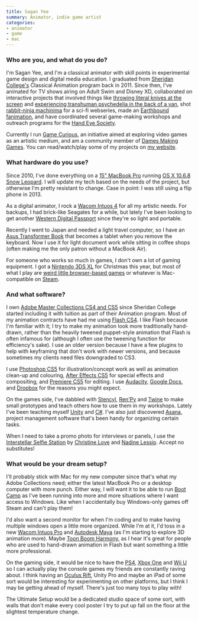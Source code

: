 ```yaml
---
title: Sagan Yee
summary: Animator, indie game artist
categories:
- animator
- game
- mac
---
```


### Who are you, and what do you do?

I'm Sagan Yee, and I'm a classical animator with skill points in experimental game design and digital media education. I graduated from [Sheridan College's](https://www.sheridancollege.ca/ "A university in Ontario.") Classical Animation program back in 2011. Since then, I've animated for TV shows airing on Adult Swim and Disney XD, collaborated on interactive projects that involved things like [throwing literal knives at the screen](http://www.saganyee.com/longtimecoming "Sagan's infidelity simulator game.") and [experiencing transhuman psychedelia in the back of a van](http://queerarcade.tumblr.com/post/54195802116/psxxyborg-is-the-vision-of-artist-hannah-epstein/ "A multi-screen game attached to a van."), shot [rabbit-ninja machinima](http://haphead.com/ "A neo-noir web series.") for a sci-fi webseries, made an [Earthbound fanimation](https://www.youtube.com/watch?v=-hVuv7mDNqM "Sagan's Earthbound video on YouTube."), and have coordinated several game-making workshops and outreach programs for the [Hand Eye Society](http://handeyesociety.com/ "A video game non-profit in Toronto.").

Currently I run [Game Curious](http://handeyesociety.com/game-curious/ "Sagan's video game art program."), an initiative aimed at exploring video games as an artistic medium, and am a community member of [Dames Making Games](https://dmg.to/ "A group helping people who identify as women build games."). You can read/watch/play some of my projects on [my website](http://www.saganyee.com/ "Sagan's website.").

### What hardware do you use?

Since 2010, I've done everything on a [15" MacBook Pro][macbook-pro] running [OS X 10.6.8 Snow Leopard][macos]. I will update my tech based on the needs of the project, but otherwise I'm pretty resistant to change. Case in point: I was still using a flip phone in 2013.

As a digital animator, I rock a [Wacom Intuos 4][intuos] for all my artistic needs. For backups, I had brick-like Seagates for a while, but lately I've been looking to get another [Western Digital Passport][my-passport-ultra] since they're so light and portable.

Recently I went to Japan and needed a light travel computer, so I have an [Asus Transformer Book][transformer-book-t100ta] that becomes a tablet when you remove the keyboard. Now I use it for light document work while sitting in coffee shops (often making me the only patron without a MacBook Air).

For someone who works so much in games, I don't own a lot of gaming equipment. I got a [Nintendo 3DS XL][3ds-xl] for Christmas this year, but most of what I play are [weird little browser-based games](http://forestambassador.com/ "A curated collection of web-based games.") or whatever is Mac-compatible on [Steam][].

### And what software?

I own [Adobe Master Collections CS4 and CS5][creative-suite] since Sheridan College started including it with tuition as part of their Animation program. Most of my animation contracts have had me using [Flash CS4][flash]. I like Flash because I'm familiar with it; I try to make my animation look more traditionally hand-drawn, rather than the heavily tweened puppet-style animation that Flash is often infamous for (although I often use the tweening function for efficiency's sake). I use an older version because I have a few plugins to help with keyframing that don't work with newer versions, and because sometimes my clients need files downgraded to CS3.

I use [Photoshop CS5][photoshop] for illustration/concept work as well as animation clean-up and colouring, [After Effects CS5][after-effects] for special effects and compositing, and [Premiere CS5][premiere] for editing. I use [Audacity][], [Google Docs][google-docs], and [Dropbox][] for the reasons you might expect.

On the games side, I've dabbled with [Stencyl][], [Ren'Py][renpy] and [Twine][] to make small prototypes and teach others how to use them in my workshops. Lately I've been teaching myself [Unity][] and [C#][c-sharp]. I've also just discovered [Asana][], project management software that's been handy for organizing certain tasks.

When I need to take a promo photo for interviews or panels, I use the [Interstellar Selfie Station][interstellar-selfie-station] by [Christine Love](http://loveconquersallgam.es "Christine's website.") and [Nadine Lessio](http://nadinelessio.com "Nadine's website."). Accept no substitutes!

### What would be your dream setup?

I'll probably stick with Mac for my new computer since that's what my Adobe Collections need; either the latest MacBook Pro or a desktop computer with more punch. Either way, I will want it to be able to run [Boot Camp][boot-camp] as I've been running into more and more situations where I want access to Windows. Like when I accidentally buy Windows-only games off Steam and can't play them!

I'd also want a second monitor for when I'm coding and to make having multiple windows open a little more organized. While I'm at it, I'd toss in a new [Wacom Intuos Pro][intuos-pro] and [Autodesk Maya][maya] (as I'm starting to explore 3D animation more). Maybe [Toon Boom Harmony][toon-boom-harmony], as I hear it's great for people who are used to hand-drawn animation in Flash but want something a little more professional.

On the gaming side, it would be nice to have the [PS4][], [Xbox One][xbox-one] and [Wii U][wii-u] so I can actually play the console games my friends are constantly raving about. I think having an [Oculus Rift][rift], Unity Pro and maybe an iPad of some sort would be interesting for experimenting on other platforms, but I think I may be getting ahead of myself. There's just too many toys to play with!

The Ultimate Setup would be a dedicated studio space of some sort, with walls that don't make every cool poster I try to put up fall on the floor at the slightest temperature change.

[3ds-xl]: https://www.nintendo.com/3ds/features/ "A portable gaming console with a 3D screen."
[intuos-pro]: https://www.wacom.com/en-ca/products/pen-tablets/intuos-pro-medium "A drawing tablet with multi-touch support."
[intuos]: https://www.wacom.com/en-us/products/pen-tablets/intuos "A pen tablet."
[macbook-pro]: https://www.apple.com/macbook-pro/ "A laptop."
[my-passport-ultra]: https://www.wdc.com/en/products/products.aspx?id=1000 "A portable external hard drive."
[ps4]: http://us.playstation.com/ps4/index.htm "A shiny gaming console from Sony."
[rift]: https://en.wikipedia.org/wiki/Oculus_Rift "A virtual reality helmet."
[toon-boom-harmony]: https://www.toonboom.com/products/harmony "Animation software."
[transformer-book-t100ta]: https://www.asus.com/Notebooks_Ultrabooks/ASUS_Transformer_Book_T100TA/ "An ultrabook with a detachable screen/tablet."
[wii-u]: https://www.nintendo.com/wiiu "A unique gaming console."
[xbox-one]: https://www.xbox.com/en-US/xbox-one/meet-xbox-one "A video game console."
[after-effects]: https://www.adobe.com/products/aftereffects.html "Motion graphics and video editing software."
[asana]: https://asana.com/ "A project management service."
[audacity]: https://sourceforge.net/projects/audacity/ "An open-source, cross-platform audio editor."
[boot-camp]: https://en.wikipedia.org/wiki/Boot_Camp_(software) "Software to allow Macs to run Windows natively."
[c-sharp]: https://en.wikipedia.org/wiki/C_Sharp_(programming_language) "A compiled programming language."
[creative-suite]: https://www.adobe.com/creativecloud.html "A collection of design tools."
[dropbox]: https://www.dropbox.com/ "Online syncing and storage."
[flash]: https://en.wikipedia.org/wiki/Adobe_Flash "A software and animation editor."
[google-docs]: https://en.wikipedia.org/wiki/Google_Docs "A web-based office suite."
[interstellar-selfie-station]: http://interstellarselfiestation.com/ "An app for taking 2-bit colour self-portraits."
[macos]: https://en.wikipedia.org/wiki/MacOS "An operating system for Mac hardware."
[maya]: https://www.autodesk.com/products/maya/overview "3D animation software."
[photoshop]: https://www.adobe.com/products/photoshop.html "A bitmap image editor."
[premiere]: https://www.adobe.com/products/premiere.html "A video editing suite."
[renpy]: https://www.renpy.org/ "An interactive story engine."
[steam]: https://store.steampowered.com/ "A digital game distribution service."
[stencyl]: http://www.stencyl.com/ "A GUI-based game creation system."
[twine]: http://twinery.org/ "A tool for creating non-linear stories."
[unity]: https://unity3d.com/unity/ "A cross-platform game development tool."
